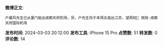 **微博正文**: 
```
户晨风先生已从厦门抵达成都天府机场，另，户先生将于本周五抵达江苏，望周知🙏 简阳·成都天府国际机场
```
**发布时间**: 2024-03-03 20:12:00
**发布工具**: iPhone 15 Pro
**点赞数**: 51
**转发数**: 0
**评论数**: 14
